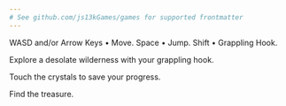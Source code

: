 ```yaml
---
# See github.com/js13kGames/games for supported frontmatter
---
```

WASD and/or Arrow Keys • Move.
Space • Jump.
Shift • Grappling Hook.

Explore a desolate wilderness with your grappling hook.

Touch the crystals to save your progress.

Find the treasure.